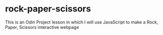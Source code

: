 # rock-paper-scissors
This is an Odin Project lesson in which I will use JavaScript to make a Rock, Paper, Scissors interactive webpage
